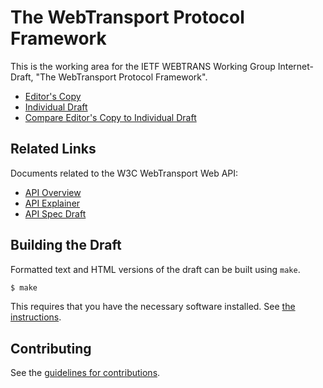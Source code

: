 # The WebTransport Protocol Framework

This is the working area for the IETF WEBTRANS Working Group Internet-Draft, "The WebTransport Protocol Framework".

* [Editor's Copy](https://ietf-wg-webtrans.github.io/draft-ietf-webtrans-overview/draft-ietf-webtrans-overview.html)
* [Individual Draft](https://tools.ietf.org/html/draft-ietf-webtrans-overview)
* [Compare Editor's Copy to Individual Draft](https://tools.ietf.org/rfcdiff?url1=https://tools.ietf.org/id/draft-ietf-webtrans-overview.txt&url2=https://ietf-wg-webtrans.github.io/draft-ietf-webtrans-overview/draft-ietf-webtrans-overview.txt)

## Related Links

Documents related to the W3C WebTransport Web API:

* [API Overview](https://discourse.wicg.io/t/webtransport-proposal/3508)
* [API Explainer](https://github.com/wicg/web-transport/blob/master/explainer.md)
* [API Spec Draft](https://wicg.github.io/web-transport/)


## Building the Draft

Formatted text and HTML versions of the draft can be built using `make`.

```sh
$ make
```

This requires that you have the necessary software installed.  See
[the instructions](https://github.com/martinthomson/i-d-template/blob/master/doc/SETUP.md).


## Contributing

See the
[guidelines for contributions](https://github.com/ietf-wg-webtrans/draft-ietf-webtrans-overview/blob/master/CONTRIBUTING.md).
